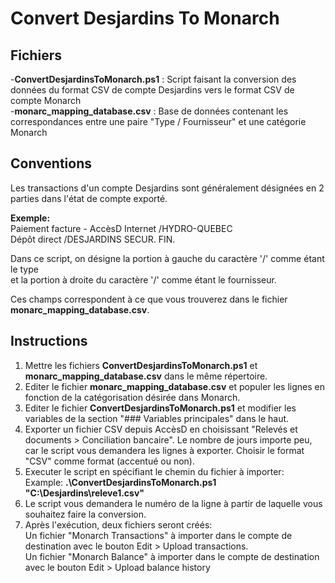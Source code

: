 # Convert Desjardins To Monarch

## Fichiers
-**ConvertDesjardinsToMonarch.ps1** : Script faisant la conversion des données du format CSV de compte Desjardins vers le format CSV de compte Monarch  
-**monarc_mapping_database.csv** : Base de données contenant les correspondances entre une paire "Type / Fournisseur" et une catégorie Monarch

## Conventions
Les transactions d'un compte Desjardins sont généralement désignées en 2 parties dans l'état de compte exporté.
  
**Exemple:**  
Paiement facture - AccèsD Internet /HYDRO-QUEBEC  
Dépôt direct /DESJARDINS SECUR. FIN.  

Dans ce script, on désigne la portion à gauche du caractère '/' comme étant le type  
et la portion à droite du caractère '/' comme étant le fournisseur.  

Ces champs correspondent à ce que vous trouverez dans le fichier **monarc_mapping_database.csv**.

## Instructions
1.   Mettre les fichiers **ConvertDesjardinsToMonarch.ps1** et **monarc_mapping_database.csv** dans le même répertoire.
2.   Editer le fichier **monarc_mapping_database.csv** et populer les lignes en fonction de la catégorisation désirée dans Monarch.
3.   Editer le fichier **ConvertDesjardinsToMonarch.ps1** et modifier les variables de la section "### Variables principales" dans le haut.
4.   Exporter un fichier CSV depuis AccèsD en choisissant "Relevés et documents > Conciliation bancaire". Le nombre de jours importe peu, car le script vous
     demandera les lignes à exporter. Choisir le format "CSV" comme format (accentué ou non).
6.   Executer le script en spécifiant le chemin du fichier à importer:  
     Example:  **.\ConvertDesjardinsToMonarch.ps1 "C:\Desjardins\releve1.csv"**
7.   Le script vous demandera le numéro de la ligne à partir de laquelle vous souhaitez faire la conversion.
8.   Après l'exécution, deux fichiers seront créés:  
     Un fichier "Monarch Transactions" à importer dans le compte de destination avec le bouton Edit > Upload transactions.  
     Un fichier "Monarch Balance" à importer dans le compte de destination avec le bouton Edit > Upload balance history
   
